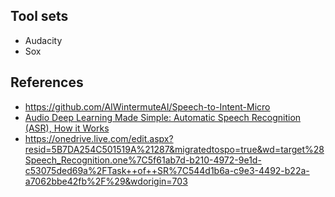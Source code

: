 
## Tool sets
- Audacity
- Sox

## References
- https://github.com/AIWintermuteAI/Speech-to-Intent-Micro
- [Audio Deep Learning Made Simple: Automatic Speech Recognition (ASR), How it Works](https://medium.com/data-science/audio-deep-learning-made-simple-automatic-speech-recognition-asr-how-it-works-716cfce4c706)
- https://onedrive.live.com/edit.aspx?resid=5B7DA254C501519A%21287&migratedtospo=true&wd=target%28Speech_Recognition.one%7C5f61ab7d-b210-4972-9e1d-c53075ded69a%2FTask++of++SR%7C544d1b6a-c9e3-4492-b22a-a7062bbe42fb%2F%29&wdorigin=703
